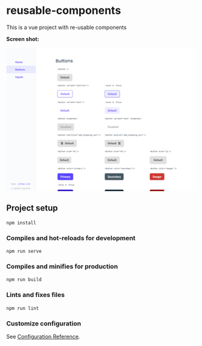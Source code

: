 # reusable-components

This is a vue project with re-usable components

__Screen shot:__


![A screenshot of reusable components ](./screenshot.PNG)

## Project setup
```
npm install
```

### Compiles and hot-reloads for development
```
npm run serve
```

### Compiles and minifies for production
```
npm run build
```

### Lints and fixes files
```
npm run lint
```

### Customize configuration
See [Configuration Reference](https://cli.vuejs.org/config/).
